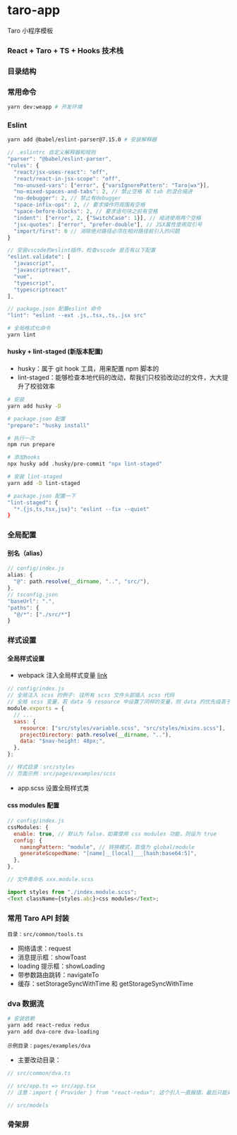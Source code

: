 # taro-app

Taro 小程序模板

### React + Taro + TS + Hooks 技术栈

### 目录结构

### 常用命令

```bash
yarn dev:weapp # 开发环境
```

### Eslint

```bash
yarn add @babel/eslint-parser@7.15.0 # 安装解释器
```

```js
// .eslintrc 自定义解释器和规则
"parser": "@babel/eslint-parser",
"rules": {
  "react/jsx-uses-react": "off",
  "react/react-in-jsx-scope": "off",
  "no-unused-vars": ["error", {"varsIgnorePattern": "Taro|wx"}],
  "no-mixed-spaces-and-tabs": 2, // 禁止空格 和 tab 的混合缩进
  "no-debugger": 2, // 禁止有debugger
  "space-infix-ops": 2, // 要求操作符周围有空格
  "space-before-blocks": 2, // 要求语句块之前有空格
  "indent": ["error", 2, {"SwitchCase": 1}], // 缩进使用两个空格
  "jsx-quotes": ["error", "prefer-double"], // JSX属性使用双引号
  "import/first": 0 // 消除绝对路径必须在相对路径前引入的问题
}

// 安装vscode的eslint插件，检查vscode 是否有以下配置
"eslint.validate": [
  "javascript",
  "javascriptreact",
  "vue",
  "typescript",
  "typescriptreact"
],

// package.json 配置eslint 命令
"lint": "eslint --ext .js,.tsx,.ts,.jsx src"
```

```bash
# 全局格式化命令
yarn lint
```

#### husky + lint-staged (新版本配置)

- husky：属于 git hook 工具，用来配置 npm 脚本的
- lint-staged：能够检查本地代码的改动，帮我们只校验改动过的文件，大大提升了校验效率

```bash
# 安装
yarn add husky -D

# package.json 配置
"prepare": "husky install"

# 执行一次
npm run prepare

# 添加hooks
npx husky add .husky/pre-commit "npx lint-staged"

# 安装 lint-staged
yarn add -D lint-staged

# package.json 配置一下
"lint-staged": {
  "*.{js,ts,tsx,jsx}": "eslint --fix --quiet"
}
```

### 全局配置

#### 别名（alias）

```js
// config/index.js
alias: {
  "@": path.resolve(__dirname, "..", "src/"),
},
// tsconfig.json
"baseUrl": ".",
"paths": {
  "@/*": ["./src/*"]
}
```

### 样式设置

#### 全局样式设置

- webpack 注入全局样式变量 [link](https://taro-docs.jd.com/taro/docs/config-detail#sass)

```js
// config/index.js
// 全局注入 scss 的例子: 往所有 scss 文件头部插入 scss 代码
// 全局 scss 变量，若 data 与 resource 中设置了同样的变量，则 data 的优先级高于 resource
module.exports = {
  // ...
  sass: {
    resource: ["src/styles/variable.scss", "src/styles/mixins.scss"],
    projectDirectory: path.resolve(__dirname, ".."),
    data: "$nav-height: 48px;",
  },
};
```

```js
// 样式目录：src/styles
// 页面示例：src/pages/examples/scss
```

- app.scss 设置全局样式类

#### css modules 配置

```js
// config/index.js
cssModules: {
  enable: true, // 默认为 false，如需使用 css modules 功能，则设为 true
  config: {
    namingPattern: "module", // 转换模式，取值为 global/module
    generateScopedName: "[name]__[local]___[hash:base64:5]",
  },
},
```

```js
// 文件需命名 xxx.module.scss

import styles from "./index.module.scss";
<Text className={styles.abc}>css modules</Text>;
```

### 常用 Taro API 封装

```
目录：src/common/tools.ts
```

- 网络请求：request
- 消息提示框：showToast
- loading 提示框：showLoading
- 带参数路由跳转：navigateTo
- 缓存：setStorageSyncWithTime 和 getStorageSyncWithTime

### dva 数据流

```bash
# 安装依赖
yarn add react-redux redux
yarn add dva-core dva-loading

```

```
示例目录：pages/examples/dva
```

- 主要改动目录：

```ts
// src/common/dva.ts
```

```ts
// src/app.ts => src/app.tsx
// 注意：import { Provider } from "react-redux"; 这个引入一直报错，最后只能对app.ts重命名为app.tsx
```

```ts
// src/models
```

### 骨架屏
